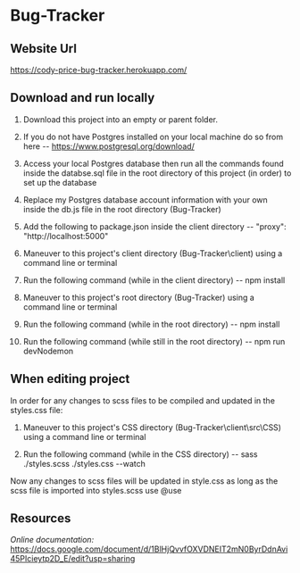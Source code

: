 # Bug-Tracker

## Website Url

https://cody-price-bug-tracker.herokuapp.com/

## Download and run locally

1. Download this project into an empty or parent folder.

2. If you do not have Postgres installed on your local machine do so from here -- https://www.postgresql.org/download/

3. Access your local Postgres database then run all the commands found inside the databse.sql file in the root directory of this project (in order) to set up the database

4. Replace my Postgres database account information with your own inside the db.js file in the root directory (Bug-Tracker)

5. Add the following to package.json inside the client directory -- "proxy": "http://localhost:5000"

6. Maneuver to this project's client directory (Bug-Tracker\client) using a command line or terminal

7. Run the following command (while in the client directory) -- npm install

8. Maneuver to this project's root directory (Bug-Tracker) using a command line or terminal

9. Run the following command (while in the root directory) -- npm install

10. Run the following command (while still in the root directory) -- npm run devNodemon

## When editing project

In order for any changes to scss files to be compiled and updated in the styles.css file:

1. Maneuver to this project's CSS directory (Bug-Tracker\client\src\CSS) using a command line or terminal

2. Run the following command (while in the CSS directory) -- sass ./styles.scss ./styles.css --watch

Now any changes to scss files will be updated in style.css as long as the scss file is imported into styles.scss use @use

## Resources

*Online documentation:*  https://docs.google.com/document/d/1BlHjQvvfOXVDNEIT2mN0ByrDdnAvi45PIcieytp2D_E/edit?usp=sharing